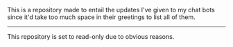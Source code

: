 This is a repository made to entail the updates I've given to my chat bots since it'd take too much space in their greetings to list all of them.

---
This repository is set to read-only due to obvious reasons.
